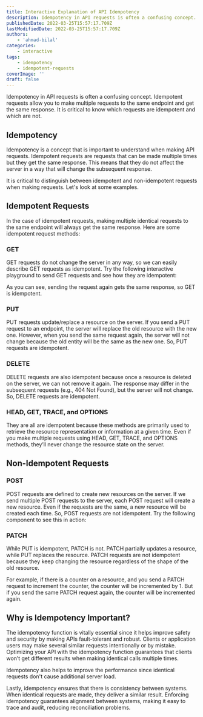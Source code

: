 ```yaml
---
title: Interactive Explanation of API Idempotency
description: Idempotency in API requests is often a confusing concept. Idempotent requests allow you to make multiple requests to the same endpoint and get the same response. This guide will help you understand the basics of idempotency.
publishedDate: 2022-03-25T15:57:17.709Z
lastModifiedDate: 2022-03-25T15:57:17.709Z
authors:
    - 'ahmad-bilal'
categories:
    - interactive
tags:
    - idempotency
    - idempotent-requests
coverImage: ''
draft: false
---
```


<Lead>

Idempotency in API requests is often a confusing concept. Idempotent requests allow you to make multiple requests to the same endpoint and get the same response. It is critical to know which requests are idempotent and which are not.

</Lead>

## Idempotency

Idempotency is a concept that is important to understand when making API requests. Idempotent requests are requests that can be made multiple times but they get the same response. This means that they do not affect the server in a way that will change the subsequent response.

It is critical to distinguish between idempotent and non-idempotent requests when making requests. Let's look at some examples.

## Idempotent Requests

In the case of idempotent requests, making multiple identical requests to the same endpoint will always get the same response. Here are some idempotent request methods:

### GET

GET requests do not change the server in any way, so we can easily describe GET requests as idempotent. Try the following interactive playground to send GET requests and see how they are idempotent:

<Idempotency showGet />

As you can see, sending the request again gets the same response, so GET is idempotent.

### PUT

PUT requests update/replace a resource on the server. If you send a PUT request to an endpoint, the server will replace the old resource with the new one. However, when you send the same request again, the server will not change because the old entity will be the same as the new one. So, PUT requests are idempotent.

### DELETE

DELETE requests are also idempotent because once a resource is deleted on the server, we can not remove it again. The response may differ in the subsequent requests (e.g., 404 Not Found), but the server will not change. So, DELETE requests are idempotent.

### HEAD, GET, TRACE, and OPTIONS

They are all are idempotent because these methods are primarily used to retrieve the resource representation or information at a given time. Even if you make multiple requests using HEAD, GET, TRACE, and OPTIONS methods, they’ll never change the resource state on the server.

## Non-Idempotent Requests

### POST

POST requests are defined to create new resources on the server. If we send multiple POST requests to the server, each POST request will create a new resource. Even if the requests are the same, a new resource will be created each time. So, POST requests are not idempotent. Try the following component to see this in action:

<Idempotency showPost />

### PATCH

While PUT is idempotent, PATCH is not. PATCH partially updates a resource, while PUT replaces the resource. PATCH requests are not idempotent because they keep changing the resource regardless of the shape of the old resource.

For example, if there is a counter on a resource, and you send a PATCH request to increment the counter, the counter will be incremented by 1. But if you send the same PATCH request again, the counter will be incremented again.

## Why is Idempotency Important?

The idempotency function is vitally essential since it helps improve safety and security by making APIs fault-tolerant and robust. Clients or application users may make several similar requests intentionally or by mistake. Optimizing your API with the idempotency function guarantees that clients won’t get different results when making identical calls multiple times.

Idempotency also helps to improve the performance since identical requests don't cause additional server load.

Lastly, idempotency ensures that there is consistency between systems. When identical requests are made, they deliver a similar result. Enforcing idempotency guarantees alignment between systems, making it easy to trace and audit, reducing reconciliation problems.

